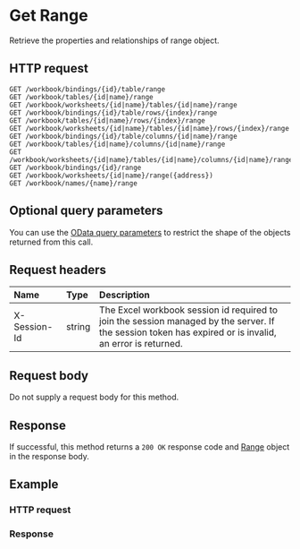 # Get Range

Retrieve the properties and relationships of range object.
## HTTP request
```http
GET /workbook/bindings/{id}/table/range
GET /workbook/tables/{id|name}/range
GET /workbook/worksheets/{id|name}/tables/{id|name}/range
GET /workbook/bindings/{id}/table/rows/{index}/range
GET /workbook/tables/{id|name}/rows/{index}/range
GET /workbook/worksheets/{id|name}/tables/{id|name}/rows/{index}/range
GET /workbook/bindings/{id}/table/columns/{id|name}/range
GET /workbook/tables/{id|name}/columns/{id|name}/range
GET /workbook/worksheets/{id|name}/tables/{id|name}/columns/{id|name}/range
GET /workbook/bindings/{id}/range
GET /workbook/worksheets/{id|name}/range({address})
GET /workbook/names/{name}/range
```

## Optional query parameters
You can use the [OData query parameters](odata-optional-query-parameters.md) to restrict the shape of the objects returned from this call.
## Request headers
| Name       | Type | Description|
|:-----------|:------|:----------|
| X-Session-Id   | string  | The Excel workbook session id required to join the session managed by the server. If the session token has expired or is invalid, an error is returned.|

## Request body
Do not supply a request body for this method.
## Response
If successful, this method returns a `200 OK` response code and [Range](../resources/range.md) object in the response body.
## Example
### HTTP request
### Response
